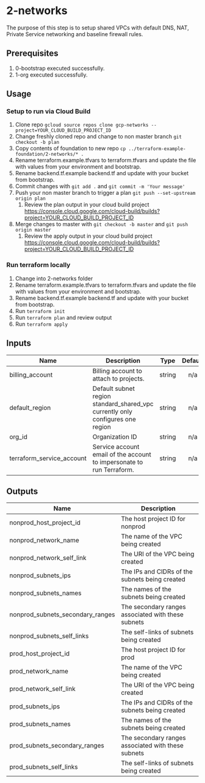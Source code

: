 # 2-networks

The purpose of this step is to setup shared VPCs with default DNS, NAT, Private Service networking and baseline firewall rules. 

## Prerequisites

1. 0-bootstrap executed successfully.
1. 1-org executed successfully.

## Usage

### Setup to run via Cloud Build
1. Clone repo `gcloud source repos clone gcp-networks --project=YOUR_CLOUD_BUILD_PROJECT_ID`
1. Change freshly cloned repo and change to non master branch `git checkout -b plan`
1. Copy contents of foundation to new repo `cp ../terraform-example-foundation/2-networks/* .`
1. Rename terraform.example.tfvars to terraform.tfvars and update the file with values from your environment and bootstrap.
1. Rename backend.tf.example backend.tf and update with your bucket from bootstrap.
1. Commit changes with `git add .` and `git commit -m 'Your message'`
1. Push your non master branch to trigger a plan `git push --set-upstream origin plan`
    1. Review the plan output in your cloud build project https://console.cloud.google.com/cloud-build/builds?project=YOUR_CLOUD_BUILD_PROJECT_ID
1. Merge changes to master with `git checkout -b master` and `git push origin master`
    1. Review the apply output in your cloud build project https://console.cloud.google.com/cloud-build/builds?project=YOUR_CLOUD_BUILD_PROJECT_ID


### Run terraform locally
1. Change into 2-networks folder
1. Rename terraform.example.tfvars to terraform.tfvars and update the file with values from your environment and bootstrap.
1. Rename backend.tf.example backend.tf and update with your bucket from bootstrap.
1. Run `terraform init`
1. Run `terraform plan` and review output
1. Run `terraform apply`

<!-- BEGINNING OF PRE-COMMIT-TERRAFORM DOCS HOOK -->
## Inputs

| Name | Description | Type | Default | Required |
|------|-------------|:----:|:-----:|:-----:|
| billing\_account | Billing account to attach to projects. | string | n/a | yes |
| default\_region | Default subnet region standard_shared_vpc currently only configures one region | string | n/a | yes |
| org\_id | Organization ID | string | n/a | yes |
| terraform\_service\_account | Service account email of the account to impersonate to run Terraform. | string | n/a | yes |

## Outputs

| Name | Description |
|------|-------------|
| nonprod\_host\_project\_id | The host project ID for nonprod |
| nonprod\_network\_name | The name of the VPC being created |
| nonprod\_network\_self\_link | The URI of the VPC being created |
| nonprod\_subnets\_ips | The IPs and CIDRs of the subnets being created |
| nonprod\_subnets\_names | The names of the subnets being created |
| nonprod\_subnets\_secondary\_ranges | The secondary ranges associated with these subnets |
| nonprod\_subnets\_self\_links | The self-links of subnets being created |
| prod\_host\_project\_id | The host project ID for prod |
| prod\_network\_name | The name of the VPC being created |
| prod\_network\_self\_link | The URI of the VPC being created |
| prod\_subnets\_ips | The IPs and CIDRs of the subnets being created |
| prod\_subnets\_names | The names of the subnets being created |
| prod\_subnets\_secondary\_ranges | The secondary ranges associated with these subnets |
| prod\_subnets\_self\_links | The self-links of subnets being created |

<!-- END OF PRE-COMMIT-TERRAFORM DOCS HOOK -->
